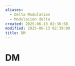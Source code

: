 ```yaml
---
aliases:
  - Delta Modulation
  - Modulación delta
created: 2025-06-13 02:38:58
modified: 2025-06-13 02:39:08
title: DM
---
```


# DM
